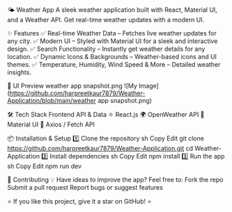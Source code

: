 🌤️ Weather App
A sleek weather application built with React, Material UI, and a Weather API. Get real-time weather updates with a modern UI.

✨ Features
✅ Real-time Weather Data – Fetches live weather updates for any city.
✅ Modern UI – Styled with Material UI for a sleek and interactive design.
✅ Search Functionality – Instantly get weather details for any location.
✅ Dynamic Icons & Backgrounds – Weather-based icons and UI themes.
✅ Temperature, Humidity, Wind Speed & More – Detailed weather insights.

🎨 UI Preview
weather app snapshot.png
![My Image](https://github.com/harpreetkaur7879/Weather-Application/blob/main/weather app snapshot.png)


🛠️ Tech Stack
Frontend	API & Data
⚛️ React.js	🌍 OpenWeather API 
🎨 Material UI	🔄 Axios / Fetch API

📦 Installation & Setup
1️⃣ Clone the repository
sh
Copy
Edit
git clone https://github.com/harpreetkaur7879/Weather-Application.git
cd Weather-Application
2️⃣ Install dependencies
sh
Copy
Edit
npm install
3️⃣ Run the app
sh
Copy
Edit
npm run dev

🤝 Contributing
💡 Have ideas to improve the app? Feel free to:
Fork the repo
Submit a pull request
Report bugs or suggest features

⭐ If you like this project, give it a star on GitHub! ⭐
